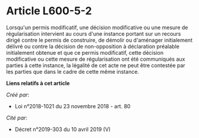 # Article L600-5-2

Lorsqu'un permis modificatif, une décision modificative ou une mesure de régularisation intervient au cours d'une instance
portant sur un recours dirigé contre le permis de construire, de démolir ou d'aménager initialement délivré ou contre la
décision de non-opposition à déclaration préalable initialement obtenue et que ce permis modificatif, cette décision
modificative ou cette mesure de régularisation ont été communiqués aux parties à cette instance, la légalité de cet acte ne
peut être contestée par les parties que dans le cadre de cette même instance.

**Liens relatifs à cet article**

_Créé par_:

  - Loi n°2018-1021 du 23 novembre 2018 - art. 80

_Cité par_:

  - Décret n°2019-303 du 10 avril 2019 (V)
